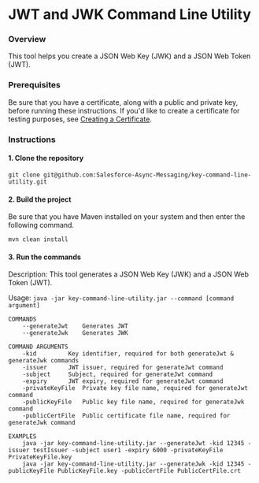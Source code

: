 # JWT and JWK Command Line Utility

### Overview

This tool helps you create a JSON Web Key (JWK) and a JSON Web Token (JWT).

### Prerequisites

Be sure that you have a certificate, along with a public and private key, before running these instructions. If you'd like to create a certificate for testing purposes, see [Creating a Certificate](CreatingCertificates.md).

### Instructions

#### 1. Clone the repository

`git clone git@github.com:Salesforce-Async-Messaging/key-command-line-utility.git`

#### 2. Build the project

Be sure that you have Maven installed on your system and then enter the following command. 

`mvn clean install`

#### 3. Run the commands

Description: This tool generates a JSON Web Key (JWK) and a JSON Web Token (JWT).

Usage: `java -jar key-command-line-utility.jar --command [command argument]`

	COMMANDS
		--generateJwt 	 Generates JWT
		--generateJwk 	 Generates JWK

	COMMAND ARGUMENTS
		-kid 		 Key identifier, required for both generateJwt & generateJwk commands
		-issuer 	 JWT issuer, required for generateJwt command
		-subject 	 Subject, required for generateJwt command
		-expiry 	 JWT expiry, required for generateJwt command
		-privateKeyFile  Private key file name, required for generateJwt command
		-publicKeyFile 	 Public key file name, required for generateJwk command
		-publicCertFile  Public certificate file name, required for generateJwk command

	EXAMPLES
		java -jar key-command-line-utility.jar --generateJwt -kid 12345 -issuer testIssuer -subject user1 -expiry 6000 -privateKeyFile PrivateKeyFile.key
		java -jar key-command-line-utility.jar --generateJwk -kid 12345 -publicKeyFile PublicKeyFile.key -publicCertFile PublicCertFile.crt
